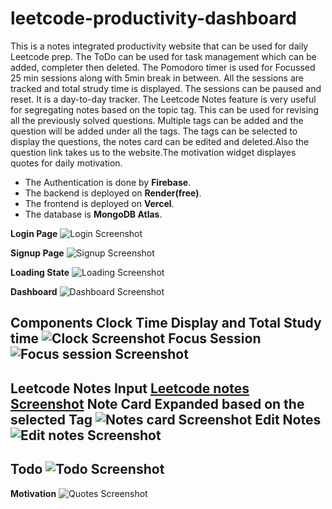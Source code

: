 # leetcode-productivity-dashboard
This is a notes integrated productivity website that can be used for daily Leetcode prep. The ToDo can be used for task management which can be added, completer then deleted. The Pomodoro timer is used for Focussed 25 min sessions along with 5min break in between. All the sessions are tracked and total strudy time is displayed. The sessions can be paused and reset. It is a day-to-day tracker. The Leetcode Notes feature is very useful for segregating notes based on the topic tag. This can be used for revising all the previously solved questions. Multiple tags can be added and the question will be added under all the tags. The tags can be selected to display the questions, the notes card can be edited and deleted.Also the question link takes us to the website.The motivation widget displayes quotes for daily motivation. 

- The Authentication is done by **Firebase**.
- The backend is deployed on **Render(free)**.
- The frontend is deployed on **Vercel**.
- The database is **MongoDB Atlas**.

**Login Page**
![Login Screenshot](screenshots/login.png)

**Signup Page**
![Signup Screenshot](screenshots/signup.png)

**Loading State**
![Loading Screenshot](screenshots/loading.png)

**Dashboard**
![Dashboard Screenshot](screenshots/dashboard.png)

**Components**
**Clock**
**Time Display and Total Study time**
![Clock Screenshot](screenshots/clock.png)
**Focus Session**
![Focus session Screenshot](screenshots/focus_session.png)
-----------------------------------------------------------------------------
**Leetcode Notes**
**Input**
[Leetcode notes Screenshot](screenshots/leetcode_notes_input.png)
**Note Card Expanded based on the selected Tag**
![Notes card Screenshot](screenshots/notes_card.png)
**Edit Notes**
![Edit notes Screenshot](screenshots/edit_notes_card.png)
-----------------------------------------------------------------------------
**Todo**
![Todo Screenshot](screenshots/todo.png)
-----------------------------------------------------------------------------
**Motivation**
![Quotes Screenshot](screenshots/motivation.png)
